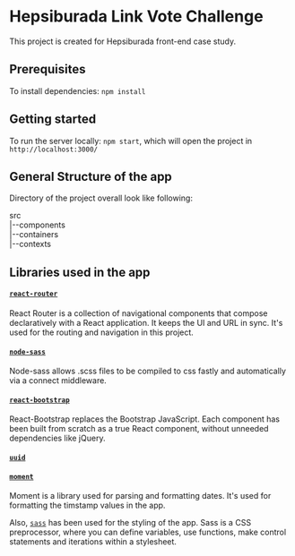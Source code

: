# Hepsiburada Link Vote Challenge

This project is created for Hepsiburada front-end case study.

## Prerequisites

To install dependencies: ```npm install```

## Getting started

To run the server locally: ```npm start```, which will open the project in `http://localhost:3000/`

## General Structure of the app

Directory of the project overall look like following:

src<br>
|--components<br>
|--containers<br>
|--contexts<br>


## Libraries used in the app

#### [`react-router`](https://reacttraining.com/react-router/web/guides/quick-start)

React Router is a collection of navigational components that compose declaratively with a React application. It keeps the UI and URL in sync. It's used for the routing and navigation in this project.

#### [`node-sass`](https://github.com/sass/node-sass)

Node-sass allows .scss files to be compiled to css fastly and automatically via a connect middleware.

#### [`react-bootstrap`](https://react-bootstrap.github.io/)

React-Bootstrap replaces the Bootstrap JavaScript. Each component has been built from scratch as a true React component, without unneeded dependencies like jQuery.

#### [`uuid`](https://www.npmjs.com/package/uuid)

#### [`moment`](https://momentjs.com/) 

Moment is a library used for parsing and formatting dates. It's used for formatting the timstamp values in the app.

Also, [`sass`](https://sass-lang.com/) has been used for the styling of the app. Sass is a CSS preprocessor, where you can define variables, use functions, make control statements and iterations within a stylesheet.

